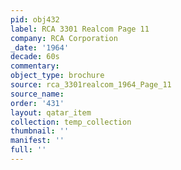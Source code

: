 ```yaml
---
pid: obj432
label: RCA 3301 Realcom Page 11
company: RCA Corporation
_date: '1964'
decade: 60s
commentary: 
object_type: brochure
source: rca_3301realcom_1964_Page_11
source_name: 
order: '431'
layout: qatar_item
collection: temp_collection
thumbnail: ''
manifest: ''
full: ''
---
```

